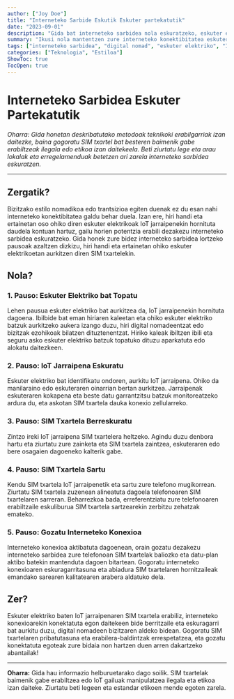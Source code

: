 ```yaml
---
author: ["Joy Doe"]
title: "Interneteko Sarbide Eskutik Eskuter partekatutik"
date: "2023-09-01"
description: "Gida bat interneteko sarbidea nola eskuratzeko, eskuter elektriko baten IoT jarraipenaren SIM txartelaren bidez."
summary: "Ikusi nola mantentzen zure interneteko konektibitatea eskuter elektrikoetan aurkitzen diren SIM txartelekin, digital nomadeentzako eta bizitzak ezohizkoak direnentzako idealak."
tags: ["interneteko sarbidea", "digital nomad", "eskuter elektriko", "IoT"]
categories: ["Teknologia", "Estiloa"]
ShowToc: true
TocOpen: true
---
```


# Interneteko Sarbidea Eskuter Partekatutik

*Oharra: Gida honetan deskribatutako metodoak teknikoki erabilgarriak izan daitezke, baina gogoratu SIM txartel bat besteren baimenik gabe erabiltzeak ilegala edo etikoa izan daitekeela. Beti ziurtatu lege eta arau lokalak eta erregelamenduak betetzen ari zarela interneteko sarbidea eskuratzen.*

---

## Zergatik?

Bizitzako estilo nomadikoa edo trantsizioa egiten duenak ez du esan nahi interneteko konektibitatea galdu behar duela. Izan ere, hiri handi eta ertainetan oso ohiko diren eskuter elektrikoak IoT jarraipenekin hornituta daudela kontuan hartuz, gailu horien potentzia erabili dezakezu interneteko sarbidea eskuratzeko. Gida honek zure bidez interneteko sarbidea lortzeko pausoak azaltzen dizkizu, hiri handi eta ertainetan ohiko eskuter elektrikoetan aurkitzen diren SIM txartelekin.

## Nola?

### 1. Pauso: Eskuter Elektriko bat Topatu

Lehen pausua eskuter elektriko bat aurkitzea da, IoT jarraipenekin hornituta dagoena. Ibilbide bat eman hiriaren kaleetan eta ohiko eskuter elektriko batzuk aurkitzeko aukera izango duzu, hiri digital nomadeentzat edo bizitzak ezohikoak bilatzen dituztenentzat. Hiriko kaleak ibiltzen ibili eta seguru asko eskuter elektriko batzuk topatuko dituzu aparkatuta edo alokatu daitezkeen.

### 2. Pauso: IoT Jarraipena Eskuratu

Eskuter elektriko bat identifikatu ondoren, aurkitu IoT jarraipena. Ohiko da manilaraino edo eskuteraren oinarrian bertan aurkitzea. Jarraipenak eskuteraren kokapena eta beste datu garrantzitsu batzuk monitoreatzeko ardura du, eta askotan SIM txartela dauka konexio zellularreko.

### 3. Pauso: SIM Txartela Berreskuratu

Zintzo ireki IoT jarraipena SIM txartelera heltzeko. Agindu duzu denbora hartu eta ziurtatu zure zainketa eta SIM txartela zaintzea, eskuteraren edo bere osagaien dagoeneko kalterik gabe.

### 4. Pauso: SIM Txartela Sartu

Kendu SIM txartela IoT jarraipenetik eta sartu zure telefono mugikorrean. Ziurtatu SIM txartela zuzenean alineatuta dagoela telefonoaren SIM txartelaren sarreran. Beharrezkoa bada, erreferentziatu zure telefonoaren erabiltzaile eskuliburua SIM txartela sartzearekin zerbitzu zehatzak emateko.

### 5. Pauso: Gozatu Interneteko Konexioa

Interneteko konexioa aktibatuta dagoenean, orain gozatu dezakezu interneteko sarbidea zure telefonoan SIM txartelak baliozko eta datu-plan aktibo batekin mantenduta dagoen bitartean. Gogoratu interneteko konexioaren eskuragarritasuna eta abiadura SIM txartelaren hornitzaileak emandako sarearen kalitatearen arabera aldatuko dela.

## Zer?

Eskuter elektriko baten IoT jarraipenaren SIM txartela erabiliz, interneteko konexioarekin konektatuta egon daitekeen bide berritzaile eta eskuragarri bat aurkitu duzu, digital nomadeen bizitzaren aldeko bidean. Gogoratu SIM txartelaren pribatutasuna eta erabilera-baldintzak errespetatzea, eta gozatu konektatuta egoteak zure bidaia non hartzen duen arren dakartzeko abantailak!

---

**Oharra:** Gida hau informazio helburuetarako dago soilik. SIM txartelak baimenik gabe erabiltzea edo IoT gailuak manipulatzea ilegala eta etikoa izan daiteke. Ziurtatu beti legeen eta estandar etikoen mende egoten zarela.